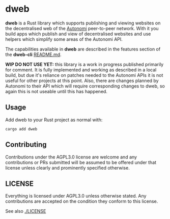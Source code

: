 # dweb
**dweb** is a Rust library which supports publishing and viewing websites on the decentralised web of the [Autonomi](https://autonomi.com) peer-to-peer network. With it you build apps which publish and view of decentralised websites and use helpers which simplify some areas of the Autonomi API.

The capabilities available in **dweb** are described in the features section of the **dweb-cli** [README.md](https://github.com/happybeing/dweb/tree/main/dweb-cli/README.md#Features).

**WIP DO NOT USE YET:** this library is a work in progress published primarily for comment. It is fully implemented and working as described in a local build, but due it's reliance on patches needed to the Autonomi APIs it is not useful for other projects at this point. Also, there are changes planned by Autonomi to their API which will require corresponding changes to dweb, so again this is not useable until this has happened.

## Usage
Add dweb to your Rust project as normal with:

`cargo add dweb`

## Contributing
Contributions under the AGPL3.0 license are welcome and any contributions or PRs submitted will be assumed to be offered under that license unless clearly and prominently specified otherwise.

## LICENSE

Everything is licensed under AGPL3.0 unless otherwise stated. Any contributions are accepted on the condition they conform to this license.

See also [./LICENSE](./LICENSE)
